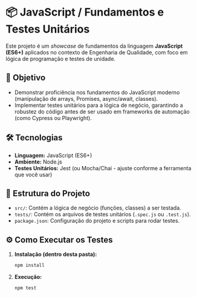 # 📦 JavaScript / Fundamentos e Testes Unitários

Este projeto é um *showcase* de fundamentos da linguagem **JavaScript (ES6+)** aplicados no contexto de Engenharia de Qualidade, com foco em lógica de programação e testes de unidade.

## 🎯 Objetivo

* Demonstrar proficiência nos fundamentos do JavaScript moderno (manipulação de arrays, Promises, async/await, classes).
* Implementar testes unitários para a lógica de negócio, garantindo a robustez do código antes de ser usado em frameworks de automação (como Cypress ou Playwright).

## 🛠 Tecnologias

* **Linguagem:** JavaScript (ES6+)
* **Ambiente:** Node.js
* **Testes Unitários:** Jest (ou Mocha/Chai - ajuste conforme a ferramenta que você usar)

## 📁 Estrutura do Projeto

* `src/`: Contém a lógica de negócio (funções, classes) a ser testada.
* `tests/`: Contém os arquivos de testes unitários (`.spec.js` ou `.test.js`).
* `package.json`: Configuração do projeto e scripts para rodar testes.

## ⚙️ Como Executar os Testes

1.  **Instalação (dentro desta pasta):**
    ```bash
    npm install
    ```
2.  **Execução:**
    ```bash
    npm test
    ```